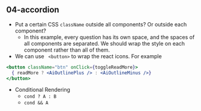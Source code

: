 ## 04-accordion

- Put a certain CSS `className` outside all components? Or outside each component?
  - In this example, every question has its own space, and the spaces of all components are separated. We should wrap the style on each component rather than all of them.
- We can use ` <button>` to wrap the react icons. For example

```jsx
<button className="btn" onClick={toggleReadMore}>
  { readMore ? <AiOutlinePlus /> : <AiOutlineMinus />}
</button>
```

- Conditional Rendering
  - `cond ? A : B`
  - `cond && A`

